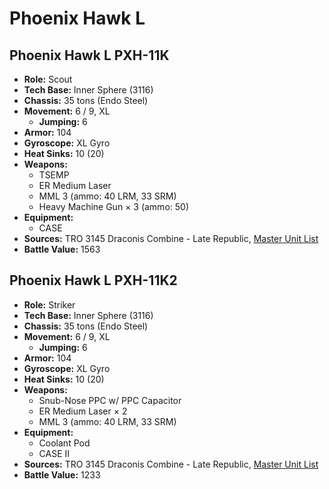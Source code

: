 # Phoenix Hawk L
## Phoenix Hawk L PXH-11K
- **Role:** Scout
- **Tech Base:** Inner Sphere (3116)
- **Chassis:** 35 tons (Endo Steel)
- **Movement:** 6 / 9, XL
  - **Jumping:** 6
- **Armor:** 104
- **Gyroscope:** XL Gyro
- **Heat Sinks:** 10 (20)
- **Weapons:**
  - TSEMP
  - ER Medium Laser
  - MML 3 (ammo: 40 LRM, 33 SRM)
  - Heavy Machine Gun × 3 (ammo: 50)
- **Equipment:**
  - CASE
- **Sources:** TRO 3145 Draconis Combine - Late Republic, [Master Unit List](http://masterunitlist.info/Unit/Details/6390/phoenix-hawk-l-fenikkusu-taka-pxh-11k)
- **Battle Value:** 1563

## Phoenix Hawk L PXH-11K2
- **Role:** Striker
- **Tech Base:** Inner Sphere (3116)
- **Chassis:** 35 tons (Endo Steel)
- **Movement:** 6 / 9, XL
  - **Jumping:** 6
- **Armor:** 104
- **Gyroscope:** XL Gyro
- **Heat Sinks:** 10 (20)
- **Weapons:**
  - Snub-Nose PPC w/ PPC Capacitor
  - ER Medium Laser × 2
  - MML 3 (ammo: 40 LRM, 33 SRM)
- **Equipment:**
  - Coolant Pod
  - CASE II
- **Sources:** TRO 3145 Draconis Combine - Late Republic, [Master Unit List](http://masterunitlist.info/Unit/Details/6391/phoenix-hawk-l-fenikkusu-taka-pxh-11k2)
- **Battle Value:** 1233

